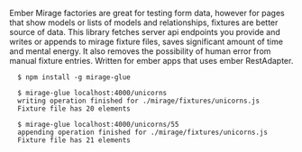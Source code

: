 Ember Mirage factories are great for testing form data, however for pages that show models or lists of models and relationships, fixtures are better source of data. This library fetches server api endpoints you provide and writes or appends to mirage fixture files, saves significant amount of time and mental energy. It also removes the possibility of human error from manual fixture entries. Written for ember apps that uses ember RestAdapter.

```{r, engine='bash', count_lines}
  $ npm install -g mirage-glue

  $ mirage-glue localhost:4000/unicorns
  writing operation finished for ./mirage/fixtures/unicorns.js
  Fixture file has 20 elements

  $ mirage-glue localhost:4000/unicorns/55
  appending operation finished for ./mirage/fixtures/unicorns.js
  Fixture file has 21 elements
```
